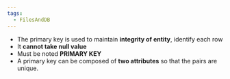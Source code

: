 ```yaml
---
tags:
  - FilesAndDB
---
```

+ The primary key is used to maintain **integrity of entity**, identify each row 
+ It **cannot take null value**
+ Must be noted **PRIMARY KEY**
+ A primary key can be composed of **two attributes** so that the pairs are unique. 
